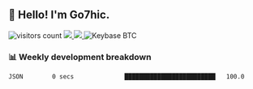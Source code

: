 ## 👋 Hello! I'm Go7hic.

 ![visitors count](https://visitors-by-url-pls-dont-use-this-in-your-repo.vercel.app/Go7hic-github-readme)
 <a href="https://twitter.com/Go7hic">
    <img src="https://img.shields.io/badge/-@Go7hic-1ca0f1?style=flat-square&labelColor=1ca0f1&logo=twitter&logoColor=white&link=https://twitter.com/Go7hic">
   <a/>
   <a href="mailto:gtfx0209@gmail.com">
    <img src="https://img.shields.io/badge/-gtfx0209@gmail.com-c14438?style=flat-square&logo=Gmail&logoColor=white&link=mailto:gtfx0209@gmail.com">
   <a/>
    ![Keybase BTC](https://img.shields.io/keybase/btc/Go7hic)
 <!--
🔭 I’m currently working
🌱 I’m currently learning
💬 Ask me about 
📫 How to reach me: 
⚡ Fun fact: 
-->
 <!--
![My Github Stats](https://github-readme-stats.vercel.app/api?username=Go7hic&show_icons=true&count_private=true)

-->

### 📊 Weekly development breakdown
<!--START_SECTION:waka-->
```text
JSON        0 secs              █████████████████████████   100.0
```
<!--END_SECTION:waka-->

